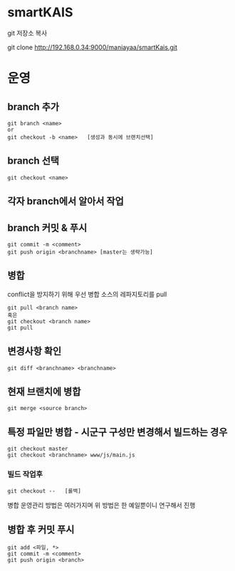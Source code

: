 # smartKAIS
git 저장소 복사

git clone http://192.168.0.34:9000/maniayaa/smartKais.git

# 운영
## branch 추가
```
git branch <name>
or
git checkout -b <name>   [생성과 동시에 브랜치선택]
```

## branch 선택
`git checkout <name>`


## 각자 branch에서 알아서 작업 

## branch 커밋 & 푸시
```
git commit -m <comment>
git push origin <branchname> [master는 생략가능]
```

## 병합
conflict을 방지하기 위해 우선 병합 소스의 레파지토리를 pull
```
git pull <branch name> 
혹은
git checkout <branch name>
git pull
```


## 변경사항 확인
`git diff <branchname> <branchname>`


## 현재 브랜치에 병합
`git merge <source branch>`

## 특정 파일만 병합 - 시군구 구성만 변경해서 빌드하는 경우
```
git checkout master
git checkout <branchname> www/js/main.js
```

### 빌드 작업후
```
git checkout --   [롤백]
```
병합 운영관리 방법은 여러가지며 위 방법은 한 예일뿐이니  연구해서 진행


## 병합 후 커밋 푸시
```
git add <파일, *>
git commit -m <comment>
git push origin <branch>
```



 